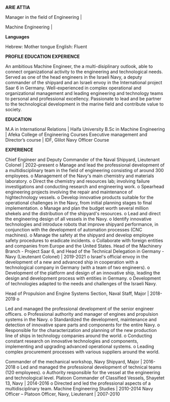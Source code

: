 **ARIE ATTIA** 

Manager in the field of Engineering | 

Machine Engineering |

 **Languages**

Hebrew: Mother tongue English: Fluent 

**PROFILE EDUCATION EXPERIENCE**

An ambitious Machine Engineer, the a multi-disiplinary outlook, able to connect organizational activity to the engineering and technological needs. Served as one of the head engineers in the Israeli Navy, a deputy commander of the shipyard and an Israeli envoy in the International project Saar 6 in Germany. Well-experienced in complex operational and organizational management and leading engineering and technology teams to personal and professional excellency. Passionate to lead and be partner to the technological development in the marine field and contribute value to society.



**EDUCATION**

M.A in International Relations | Haifa University B.Sc in Machine Engineering | Afeka College of Engineering Courses Executive management and Director’s course | IDF, Glilot Navy Officer Course

**EXPERIENCE**

Chief Engineer and Deputy Commander of the Naval Shipyard, Lieutenant Colonel | 2022–present o Manage and lead the professional development of a multidisciplinary team in the field of engineering consisting of around 300 employees. o Management of the Navy's main chemistry and materials laboratory. o Direct the chemistry and resources lab; involving failure investigations and conducting research and engineering work. o Spearhead engineering projects involving the repair and maintenance of hightechnology vessels. o Develop innovative products suitable for the operational challenges in the Navy, from initial planning stages to final implementation. o Manage and plan the budget worth several million shekels and the distribution of the shipyard's resources. o Lead and direct the engineering design of all vessels in the Navy. o Identify innovative technologies and introduce robots that improve shipyard performance, in conjunction with the development of automation processes (CNC machines). o Manage the safety at the shipyard and develop employee safety procedures to eradicate incidents. o Collaborate with foreign entities and companies from Europe and the United States. Head of the Machinery Branch - Project Saar 6, and Head of the Technical Delegation in Germany - Navy (Lieutenant Colonel) | 2019-2021 o Israel's official envoy in the development of a new and advanced ship in cooperation with a technological company in Germany (with a team of two engineers). o Development of the platform and design of an innovative ship, leading the design and development process with entities in Germany. o Development of technologies adapted to the needs and challenges of the Israeli Navy.

Head of Propulsion and Engine Systems Section, Naval Staff, Major | 2018-2019 o

Led and managed the professional development of the senior engineer officers. o Professional authority and manager of engines and propulsion systems in the Navy. o Standardized the development, maintenance and detection of innovative spare parts and components for the entire Navy. o Responsible for the characterization and planning of the new production line of ships in technology companies around the world. o Conducting constant research on innovative technologies and components, implementing and upgrading advanced operational systems. o Leading complex procurement processes with various suppliers around the world.

Commander of the mechanical workshop, Navy Shipyard, Major | 2016-2018 o Led and managed the professional development of technical teams (120 employees). o Authority responsible for the vessel at the engineering and technological level. Platoon Commander of Classified Vessels, Shayetet 13, Navy | 2014-2016 o Directed and led the professional aspects of a multidisciplinary team. Machine Engineering Studies | 2010-2014 Navy Officer – Platoon Officer, Navy, Lieutenant | 2007-2010

